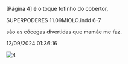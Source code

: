 [Página 4]
é o toque fofinho do cobertor,

SUPERPODERES 11.09MIOLO.indd 6-7

são as cócegas divertidas
que mamãe me faz.

12/09/2024 01:36:16

![4](./img/page_4-01.jpg)
